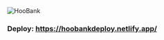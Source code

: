 <img src="https://i.ibb.co/HdPXHGq/hoobank.png" alt="HooBank">

### Deploy: https://hoobankdeploy.netlify.app/
